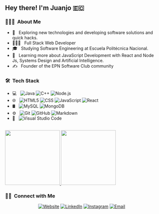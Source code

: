 <h2> Hey there! I'm Juanjo 🇪🇨</h2>

<h3> 👨🏻‍💻 &nbsp;About Me </h3>

- 🤔 &nbsp; Exploring new technologies and developing software solutions and quick hacks.
- 👨🏻‍💻 &nbsp; Full Stack Web Developer
- 🎓 &nbsp; Studying Software Engineering at Escuela Politécnica Nacional.
- 🌱 &nbsp; Learning more about JavaScript Development with React and Node Js, Systems Design and Artificial Intelligence.
- ✍️ &nbsp; Founder of the EPN Software Club community 

<h3> 🛠 &nbsp;Tech Stack</h3>

- 💻 &nbsp;
  ![Java](https://img.shields.io/badge/-Java-333333?style=flat&logo=Java&logoColor=007396)
  ![C++](https://img.shields.io/badge/-C++-333333?style=flat&logo=C%2B%2B&logoColor=00599C)
  ![Node.js](https://img.shields.io/badge/-Node.js-333333?style=flat&logo=node.js)
- 🌐 &nbsp;
  ![HTML5](https://img.shields.io/badge/-HTML5-333333?style=flat&logo=HTML5)
  ![CSS](https://img.shields.io/badge/-CSS-333333?style=flat&logo=CSS3&logoColor=1572B6)
  ![JavaScript](https://img.shields.io/badge/-JavaScript-333333?style=flat&logo=javascript)
  ![React](https://img.shields.io/badge/-React-333333?style=flat&logo=react)
- 🛢 &nbsp;
  ![MySQL](https://img.shields.io/badge/-MySQL-333333?style=flat&logo=mysql)
  ![MongoDB](https://img.shields.io/badge/-MongoDB-333333?style=flat&logo=mongodb)
- ⚙️ &nbsp;
  ![Git](https://img.shields.io/badge/-Git-333333?style=flat&logo=git)
  ![GitHub](https://img.shields.io/badge/-GitHub-333333?style=flat&logo=github)
  ![Markdown](https://img.shields.io/badge/-Markdown-333333?style=flat&logo=markdown)
- 🔧 &nbsp;
  ![Visual Studio Code](https://img.shields.io/badge/-Visual%20Studio%20Code-333333?style=flat&logo=visual-studio-code&logoColor=007ACC)

<br/>

<a href="https://github.com/juanjodev02">
  <img height="180em" src="https://github-readme-stats.vercel.app/api?username=juanjodev02&theme=buefy&show_icons=true" />
  <img height="180em" src="https://github-readme-stats.vercel.app/api/top-langs/?username=juanjodev02&theme=buefy&layout=compact" />
</a>

<br/>

<h3> 🤝🏻 &nbsp;Connect with Me </h3>

<p align="center">
<a href="https://juanjodev02.github.io/"><img alt="Website" src="https://img.shields.io/badge/Website-www.juanjodev02.github.io-blue?style=flat-square&logo=google-chrome"></a>
<a href="https://www.linkedin.com/in/juan-jaramillo-98337b190/"><img alt="LinkedIn" src="https://img.shields.io/badge/LinkedIn-Juan%20Jose%20Jaramillo-blue?style=flat-square&logo=linkedin"></a>
<a href="https://www.instagram.com/juanjodev02/"><img alt="Instagram" src="https://img.shields.io/badge/Instagram-juanjodev02-blue?style=flat-square&logo=instagram"></a>
<a href="mailto:juanjodev02@icloud.com"><img alt="Email" src="https://img.shields.io/badge/Email-juanjodev02@icloud.com-blue?style=flat-square&logo=gmail"></a>
</p>
